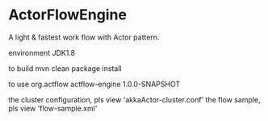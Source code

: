 ActorFlowEngine
=========

A light & fastest work flow with Actor pattern.

environment
JDK1.8

to build
mvn clean package install

to use
<dependency>
	<groupId>org.actflow</groupId>
	<artifactId>actflow-engine</artifactId>
	<version>1.0.0-SNAPSHOT</version>
</dependency>

the cluster configuration, pls view 'akkaActor-cluster.conf'
the flow sample, pls view 'flow-sample.xml'

